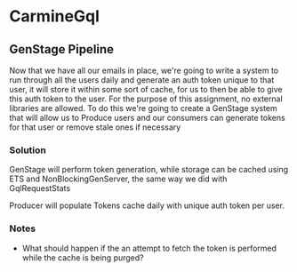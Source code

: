 # CarmineGql

## GenStage Pipeline

Now that we have all our emails in place, we're going to write a system to run through all the users daily and generate an auth token unique to that user,
it will store it within some sort of cache, for us to then be able to give this auth token to the user.
For the purpose of this assignment, no external libraries are allowed.
To do this we're going to create a GenStage system that will allow us to Produce users and our consumers can generate tokens for that user or remove stale ones if necessary

### Solution
GenStage will perform token generation, while storage can be cached using ETS and NonBlockingGenServer, the same way we did with GqlRequestStats

Producer will populate Tokens cache daily with unique auth token per user.

### Notes
- What should happen if the an attempt to fetch the token is performed while the cache is being purged?
